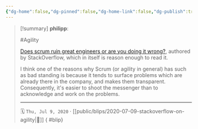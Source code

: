 ```yaml
---
{"dg-home":false,"dg-pinned":false,"dg-home-link":false,"dg-publish":true,"type":"blip","created-date":"2020-07-09T00:00:00","disabled rules":["yaml-title","yaml-title-alias","file-name-heading"],"title":"philipp @ 2020-07-09","dg-permalink":"2020/07/09/stackoverflow-on-agility/","updated-date":"2025-04-30T22:27:35","dg-path":"blips/2020-07-09-stackoverflow-on-agility.md","permalink":"/2020/07/09/stackoverflow-on-agility/","dgPassFrontmatter":true,"created":"2020-07-09T00:00:00","updated":"2025-04-30T22:27:35"}
---
```


> [!summary] **philipp**:
>
> #Agility
>
> [Does scrum ruin great engineers or are you doing it
> wrong?](https://stackoverflow.blog/2020/06/29/does-scrum-ruin-great-engineers-or-are-you-doing-it-wrong/),
> authored by StackOverflow, which in itself is reason enough to read it.
>
> I think one of the reasons why Scrum (or agility in general) has such as bad
> standing is because it tends to surface problems which are already there in the
> company, and makes them transparent. Consequently, it's easier to shoot the
> messenger than to acknowledge and work on the problems.
> - - -
>
> 🗓️ `Thu, Jul 9, 2020` · [[public/blips/2020-07-09-stackoverflow-on-agility\|🔗]]
{ #blip}

